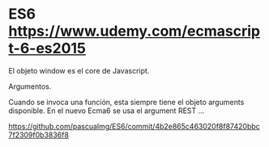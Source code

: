 # ES6 https://www.udemy.com/ecmascript-6-es2015

El objeto window es el core de Javascript.

Argumentos.

Cuando se invoca una función, esta siempre tiene el objeto arguments disponible.
En el nuevo Ecma6 se usa el argument REST ... 
    
   https://github.com/pascualmg/ES6/commit/4b2e865c463020f8f87420bbc7f2309f0b3836f8
